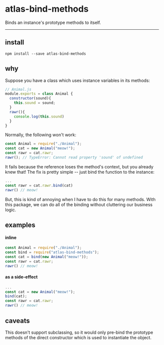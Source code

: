 # atlas-bind-methods

Binds an instance's prototype methods to itself.

---

## install

```
npm install --save atlas-bind-methods
```

## why

Suppose you have a class which uses instance variables in its methods:

```javascript
// Animal.js
module.exports = class Animal {
  constructor(sound){
    this.sound = sound;
  }
  rawr(){
    console.log(this.sound)
  }
}
```

Normally, the following won't work:

```javascript
const Animal = require("./Animal");
const cat = new Animal("meow!");
const rawr = cat.rawr;
rawr(); // TypeError: Cannot read property 'sound' of undefined
```

It fails because the reference loses the method's context, but you already knew that! The fix is pretty simple -- just bind the function to the instance:

```javascript
...
const rawr = cat.rawr.bind(cat)
rawr() // meow!
```

But, this is kind of annoying when I have to do this for many methods. With this package, we can do all of the binding without cluttering our business logic.

## examples

#### inline

```javascript
const Animal = require("./Animal");
const bind = require("atlas-bind-methods");
const cat = bind(new Animal("meow!"));
const rawr = cat.rawr;
rawr() // meow!
```

#### as a side-effect

```javascript
...
const cat = new Animal("meow!");
bind(cat);
const rawr = cat.rawr;
rawr() // meow!
```

## caveats

This doesn't support subclassing, so it would only pre-bind the prototype methods of the direct constructor which is used to instantiate the object.
